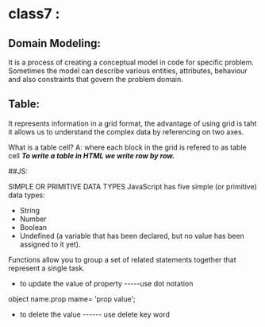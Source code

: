 # class7 :


## Domain Modeling:
It is a process of creating a conceptual model in code for specific problem. Sometimes the model can describe various entities, attributes, behaviour and also constraints that govern the problem domain. 

## Table: 
It represents information in a grid format, the advantage of using grid is taht it allows us to understand the complex data by referencing on two axes.

What is a table cell?
A: where each block in the grid is refered to as table cell 
***To write a table in HTML we write row by row.***

##JS:

SIMPLE OR PRIMITIVE DATA TYPES JavaScript has five simple (or primitive) data types:
   - String
   - Number
   - Boolean
   - Undefined (a variable that has been declared, but no value has been assigned to it yet).


Functions allow you to group a set of related statements together that represent a single task.


- to update the value of property -----use dot notation

object name.prop mame= 'prop value';

- to delete the value ------ use delete key word
